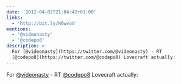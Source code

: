 ```yaml
---
date: '2012-04-02T21:04:42+01:00'
links:
  - 'http://bit.ly/H6wvoV'
mentions:
  - '@videonasty'
  - '@codepo8'
description: >-
  For [@videonasty](https://twitter.com/@videonasty) - RT
  [@codepo8](https://twitter.com/@codepo8) Lovecraft actually:
---
```

For [@videonasty](https://twitter.com/@videonasty) - RT [@codepo8](https://twitter.com/@codepo8) Lovecraft actually: 

